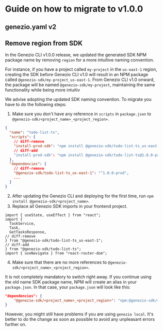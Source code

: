 # Guide on how to migrate to v1.0.0

## genezio.yaml v2

## Remove region from SDK

In the Genezio CLI v1.0.0 release, we updated the generated SDK NPM package name by removing `region` for a more intuitive naming convention. 

For instance, if you have a project called `my-project` in the `us-east-1` region, creating the SDK before Genezio CLI v1.0 will result in an NPM package called `@genezio-sdk/my-project_us-east-1`. From Genezio CLI v1.0 onward, the package will be named `@genezio-sdk/my-project`, maintaining the same functionality while being more intuitiv

We advise adopting the updated SDK naming convention. To migrate you have to do the following steps:

1. Make sure you don't have any reference in `scripts` in `package.json` to `@genezio-sdk/<project_name>_<project_region>`.

```json title="package.json"
{
  "name": "todo-list-ts",
  "scripts": {
    // diff-remove
    "install-prod-sdk": "npm install @genezio-sdk/todo-list-ts_us-east-1@1.0.0-prod"
    // diff-add
    "install-prod-sdk": "npm install @genezio-sdk/todo-list-ts@1.0.0-prod"
  },
  "dependencies": {
    // diff-remove
    "@genezio-sdk/todo-list-ts_us-east-1": "^1.0.0-prod",
    ...
  }
}
```

2. After updating the Genezio CLI and deploying for the first time, run `npm install @genezio-sdk/<project_name>`.
3. Replace all Genezio SDK imports in your frontend project.

```tsx title="App.tsx"
import { useState, useEffect } from "react";
import {
  TaskService,
  Task,
  GetTasksResponse,
// diff-remove
} from "@genezio-sdk/todo-list-ts_us-east-1";
// diff-add
} from "@genezio-sdk/todo-list-ts";
import { useNavigate } from "react-router-dom";

```

4. Make sure that there are no more references to `@genezio-sdk/<project_name>_<project_region>`.

It is not completely mandatory to switch right away. If you continue using the old name SDK package name, NPM will create an alias in your `package.json`. In that case, your `package.json` will look like this:

```json title="package.json"
"dependencies": {
    "@genezio-sdk/<project_name>_<project_region>": "npm:@genezio-sdk/<project_name>",
}
```

However, you might still have problems if you are using `genezio local`. It's better to do the change as soon as possible to avoid any unpleasant errors further on.

